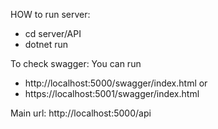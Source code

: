 HOW to run server:
- cd server/API
- dotnet run

To check swagger:
You can run 
- http://localhost:5000/swagger/index.html
or
- https://localhost:5001/swagger/index.html

Main url:
http://localhost:5000/api